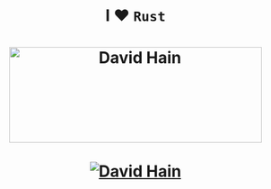 <h1 align="center">I ♥ <code>Rust</code></h1>
<h1 align="center"><img</h1>

  <a href="https://github.com/d-hain">
    <img width=450 height=170 align="center" alt="David Hain" src="https://github-readme-stats.vercel.app/api?username=d-hain&include_all_commits=true&count_private=true&theme=midnight-purple&show_icons=true&bg_color=0D1117&border_radius=20" />
  </a>
 <br /><br />
  
  <a href="https://github.com/d-hain">
    <img align="center" alt="David Hain" src="https://github-readme-stats.vercel.app/api/top-langs/?username=d-hain&include_all_commits=true&count_private=true&theme=midnight-purple&show_icons=true&bg_color=0D1117&border_radius=20&langs_count=10" />
  </a>
